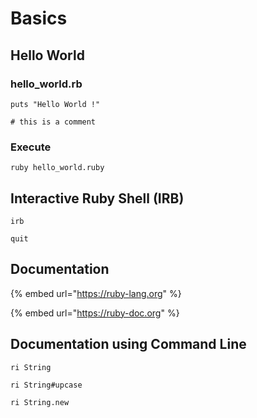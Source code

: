 # Basics

## Hello World

### hello\_world.rb

```
puts "Hello World !"

# this is a comment
```

### Execute

```
ruby hello_world.ruby
```

## Interactive Ruby Shell (IRB)

```
irb

quit
```

## Documentation

{% embed url="https://ruby-lang.org" %}

{% embed url="https://ruby-doc.org" %}

## Documentation using Command Line

```
ri String
```

```
ri String#upcase
```

```
ri String.new
```

